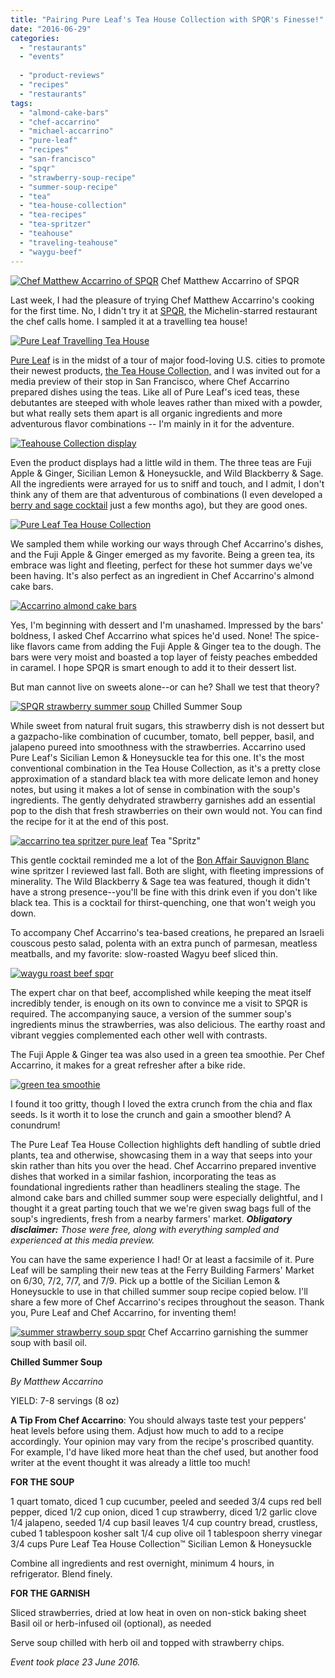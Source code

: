 ```yaml
---
title: "Pairing Pure Leaf's Tea House Collection with SPQR's Finesse!"
date: "2016-06-29"
categories:
  - "restaurants"
  - "events"
  
  - "product-reviews"
  - "recipes"
  - "restaurants"
tags:
  - "almond-cake-bars"
  - "chef-accarrino"
  - "michael-accarrino"
  - "pure-leaf"
  - "recipes"
  - "san-francisco"
  - "spqr"
  - "strawberry-soup-recipe"
  - "summer-soup-recipe"
  - "tea"
  - "tea-house-collection"
  - "tea-recipes"
  - "tea-spritzer"
  - "teahouse"
  - "traveling-teahouse"
  - "waygu-beef"
---
```





<div class="caption">

[![Chef Matthew Accarrino of SPQR](http://s3.amazonaws.com/thegourmez-wpmedia/2016/06/Pure-Leaf-SPQR-05-500x350.jpg)](http://s3.amazonaws.com/thegourmez-wpmedia/2016/06/Pure-Leaf-SPQR-05.jpg) Chef Matthew Accarrino of SPQR</div>


Last week, I had the pleasure of trying Chef Matthew Accarrino's cooking for the first time. No, I didn't try it at [SPQR](http://spqrsf.com/), the Michelin-starred restaurant the chef calls home. I sampled it at a travelling tea house!

[![Pure Leaf Travelling Tea House](http://s3.amazonaws.com/thegourmez-wpmedia/2016/06/Pure-Leaf-SPQR-20-500x345.jpg)](http://s3.amazonaws.com/thegourmez-wpmedia/2016/06/Pure-Leaf-SPQR-20.jpg)

[Pure Leaf](http://pureleaf.com/) is in the midst of a tour of major food-loving U.S. cities to promote their newest products, [the Tea House Collection,](http://pureleaf.com/teahousecollection) and I was invited out for a media preview of their stop in San Francisco, where Chef Accarrino prepared dishes using the teas. Like all of Pure Leaf's iced teas, these debutantes are steeped with whole leaves rather than mixed with a powder, but what really sets them apart is all organic ingredients and more adventurous flavor combinations -- I'm mainly in it for the adventure.

[![Teahouse Collection display](http://s3.amazonaws.com/thegourmez-wpmedia/2016/06/Pure-Leaf-SPQR-03-500x371.jpg)](http://s3.amazonaws.com/thegourmez-wpmedia/2016/06/Pure-Leaf-SPQR-03.jpg)

Even the product displays had a little wild in them. The three teas are Fuji Apple & Ginger, Sicilian Lemon & Honeysuckle, and Wild Blackberry & Sage. All the ingredients were arrayed for us to sniff and touch, and I admit, I don't think any of them are that adventurous of combinations (I even developed a [berry and sage cocktail](http://thegourmez.com/2016/02/26/the-bessie-coleman-gin-cocktail/) just a few months ago), but they are good ones.

[![Pure Leaf Tea House Collection](http://s3.amazonaws.com/thegourmez-wpmedia/2016/06/Pure-Leaf-SPQR-13-500x220.jpg)](http://s3.amazonaws.com/thegourmez-wpmedia/2016/06/Pure-Leaf-SPQR-13.jpg)

We sampled them while working our ways through Chef Accarrino's dishes, and the Fuji Apple & Ginger emerged as my favorite. Being a green tea, its embrace was light and fleeting, perfect for these hot summer days we've been having. It's also perfect as an ingredient in Chef Accarrino's almond cake bars.

[![Accarrino almond cake bars](http://s3.amazonaws.com/thegourmez-wpmedia/2016/06/Pure-Leaf-SPQR-04-347x500.jpg)](http://s3.amazonaws.com/thegourmez-wpmedia/2016/06/Pure-Leaf-SPQR-04.jpg)

Yes, I'm beginning with dessert and I'm unashamed. Impressed by the bars' boldness, I asked Chef Accarrino what spices he'd used. None! The spice-like flavors came from adding the Fuji Apple & Ginger tea to the dough. The bars were very moist and boasted a top layer of feisty peaches embedded in caramel. I hope SPQR is smart enough to add it to their dessert list.

But man cannot live on sweets alone--or can he? Shall we test that theory?




<div class="caption">

[![SPQR strawberry summer soup](http://s3.amazonaws.com/thegourmez-wpmedia/2016/06/Pure-Leaf-SPQR-19-334x500.jpg)](http://s3.amazonaws.com/thegourmez-wpmedia/2016/06/Pure-Leaf-SPQR-19.jpg) Chilled Summer Soup</div>


While sweet from natural fruit sugars, this strawberry dish is not dessert but a gazpacho-like combination of cucumber, tomato, bell pepper, basil, and jalapeno pureed into smoothness with the strawberries. Accarrino used Pure Leaf's Sicilian Lemon & Honeysuckle tea for this one. It's the most conventional combination in the Tea House Collection, as it's a pretty close approximation of a standard black tea with more delicate lemon and honey notes, but using it makes a lot of sense in combination with the soup's ingredients. The gently dehydrated strawberry garnishes add an essential pop to the dish that fresh strawberries on their own would not. You can find the recipe for it at the end of this post.




<div class="caption">

[![accarrino tea spritzer pure leaf](http://s3.amazonaws.com/thegourmez-wpmedia/2016/06/Pure-Leaf-SPQR-11-416x500.jpg)](http://s3.amazonaws.com/thegourmez-wpmedia/2016/06/Pure-Leaf-SPQR-11.jpg) Tea "Spritz"</div>


This gentle cocktail reminded me a lot of the [Bon Affair Sauvignon Blanc](http://thegourmez.com/2015/09/21/bon-affair-sauvignon-blanc/) wine spritzer I reviewed last fall. Both are slight, with fleeting impressions of minerality. The Wild Blackberry & Sage tea was featured, though it didn't have a strong presence--you'll be fine with this drink even if you don't like black tea. This is a cocktail for thirst-quenching, one that won't weigh you down.

To accompany Chef Accarrino's tea-based creations, he prepared an Israeli couscous pesto salad, polenta with an extra punch of parmesan, meatless meatballs, and my favorite: slow-roasted Wagyu beef sliced thin.

[![waygu roast beef spqr](http://s3.amazonaws.com/thegourmez-wpmedia/2016/06/Pure-Leaf-SPQR-10-500x334.jpg)](http://s3.amazonaws.com/thegourmez-wpmedia/2016/06/Pure-Leaf-SPQR-10.jpg)

The expert char on that beef, accomplished while keeping the meat itself incredibly tender, is enough on its own to convince me a visit to SPQR is required. The accompanying sauce, a version of the summer soup's ingredients minus the strawberries, was also delicious. The earthy roast and vibrant veggies complemented each other well with contrasts.

The Fuji Apple & Ginger tea was also used in a green tea smoothie. Per Chef Accarrino, it makes for a great refresher after a bike ride.

[![green tea smoothie](http://s3.amazonaws.com/thegourmez-wpmedia/2016/06/Pure-Leaf-SPQR-07-500x334.jpg)](http://s3.amazonaws.com/thegourmez-wpmedia/2016/06/Pure-Leaf-SPQR-07.jpg)

I found it too gritty, though I loved the extra crunch from the chia and flax seeds. Is it worth it to lose the crunch and gain a smoother blend? A conundrum!

The Pure Leaf Tea House Collection highlights deft handling of subtle dried plants, tea and otherwise, showcasing them in a way that seeps into your skin rather than hits you over the head. Chef Accarrino prepared inventive dishes that worked in a similar fashion, incorporating the teas as foundational ingredients rather than headliners stealing the stage. The almond cake bars and chilled summer soup were especially delightful, and I thought it a great parting touch that we we're given swag bags full of the soup's ingredients, fresh from a nearby farmers' market. **_Obligatory disclaimer:_** _Those were free, along with everything sampled and experienced at this media preview._

You can have the same experience I had! Or at least a facsimile of it. Pure Leaf will be sampling their new teas at the Ferry Building Farmers' Market on 6/30, 7/2, 7/7, and 7/9. Pick up a bottle of the Sicilian Lemon & Honeysuckle to use in that chilled summer soup recipe copied below. I'll share a few more of Chef Accarrino's recipes throughout the season. Thank you, Pure Leaf and Chef Accarrino, for inventing them!




<div class="caption">

[![summer strawberry soup spqr](http://s3.amazonaws.com/thegourmez-wpmedia/2016/06/Pure-Leaf-SPQR-18-500x399.jpg)](http://s3.amazonaws.com/thegourmez-wpmedia/2016/06/Pure-Leaf-SPQR-18.jpg) Chef Accarrino garnishing the summer soup with basil oil.</div>


**Chilled Summer Soup**

_By Matthew Accarrino_

YIELD: 7-8 servings (8 oz)

**A Tip From Chef Accarrino**: You should always taste test your peppers' heat levels before using them. Adjust how much to add to a recipe accordingly. Your opinion may vary from the recipe's proscribed quantity. For example, I'd have liked more heat than the chef used, but another food writer at the event thought it was already a little too much!

**FOR THE SOUP**

1 quart tomato, diced 1 cup cucumber, peeled and seeded 3/4 cups red bell pepper, diced 1/2 cup onion, diced 1 cup strawberry, diced 1/2 garlic clove 1/4 jalapeno, seeded 1/4 cup basil leaves 1/4 cup country bread, crustless, cubed 1 tablespoon kosher salt 1/4 cup olive oil 1 tablespoon sherry vinegar 3/4 cups Pure Leaf Tea House Collection™ Sicilian Lemon & Honeysuckle

Combine all ingredients and rest overnight, minimum 4 hours, in refrigerator. Blend finely.

**FOR THE GARNISH**

Sliced strawberries, dried at low heat in oven on non-stick baking sheet Basil oil or herb-infused oil (optional), as needed

Serve soup chilled with herb oil and topped with strawberry chips.

_Event took place 23 June 2016._
